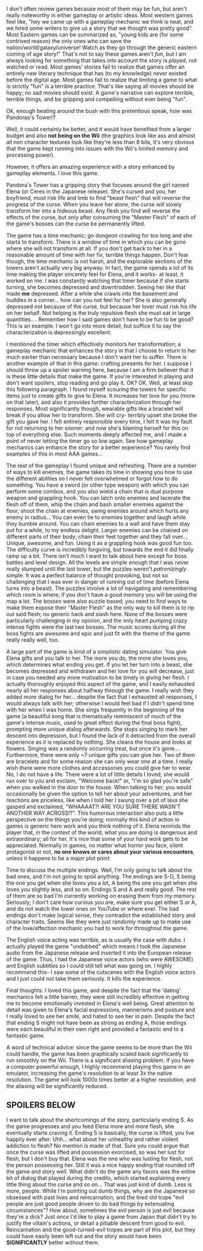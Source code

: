 I don't often review games because most of them may be fun, but aren't really noteworthy in either gameplay or artistic ideas. Most western games feel like, "hey we came up with a gameplay mechanic we think is neat, and we hired some writers to give us a story that we thought was pretty good". Most Eastern games can be summarized as, "young kids are (for some contrived reason) the only ones who can save the nation/world/galaxy/universe! Watch as they go through the generic eastern coming of age story!" That's not to say these games aren't _fun_, but I am always looking for something that takes into account the story is _played_, not watched or read. Most games' stories fail to realize that games offer an entirely new literary technique that has (to my knowledge) never existed before the digital age. Most games fail to realize that limiting a game to what is strictly "fun" is a terrible practice. That's like saying all movies should be happy; no sad movies should exist. A game's narrative can explore terrible, terrible things, and be gripping and compelling without ever being "fun".

<!-- more -->

Ok, enough beating around the bush with this pretentious speak, how was Pandoras's Tower!?

Well, it could certainly be better, and it would have benefited from a larger budget and also **not being on the Wii** (the graphics look like ass and almost all non character textures look like they're less than 8 bits, it's very obvious that the game kept running into issues with the Wii's limited memory and processing power).

However, it offers an amazing experience with a story enhanced by gameplay elements. I love this game.

Pandora's Tower has a gripping story that focuses around the girl named Elena (or Ceres in the Japanese release). She's cursed and you, her boyfriend, must risk life and limb to find "beast flesh" that will reverse the progress of the curse. When you leave her alone, the curse will slowly transform her into a hideous beast. Any flesh you find will reverse the effects of the curse, but only after consuming the "Master Flesh" of each of the game's bosses can the curse be permanently lifted.

The game has a time mechanic; go dungeon crawling for too long and she starts to transform. There is a window of time in which you can be gone where she will not transform at all. If you don't get back to her in a reasonable amount of time with her fix, terrible things happen. Don't fear though, the time mechanic is not harsh, and the explorable sections of the towers aren't actually very big anyway. In fact, the game spends a lot of its time making the player sincerely feel for Elena, and it works- at least, it worked on me. I was constantly watching that timer because if she starts turning, she becomes depressed and downtrodden. Seeing her like that made **me** depressed. After a while she crawls into the basement and huddles in a corner... how can you not feel for her? She is also generally depressed not because of the curse, but because her lover must risk his life on her behalf. Not helping is the truly repulsive flesh she must eat in large quantities.... Remember how I said games don't have to be fun to be good? This is an example. I won't go into more detail, but suffice it to say the characterization is depressingly excellent.

I mentioned the timer which effectively monitors her transformation; a gameplay mechanic that enhances the story in that I choose to return to her much earlier than necessary because I don't want her to suffer. There is another example of that in this game: crafting presents for her. I suppose I should throw up a spoiler warning here, because I am a firm believer that it is these little details that make the game. If you're interested in playing and don't want spoilers, stop reading and go play it. OK? OK. Well, at least skip this following paragraph.
I found myself scouring the towers for specific items just to create gifts to give to Elena. It increases her love for you (more on that later), and also it provides further characterization through her responses. Most significantly though, wearable gifts like a bracelet will break if you allow her to transform. She will cry- terribly upset she broke the gift you gave her. I felt entirely responsible every time, I felt it was my fault for not returning to her sooner; and now she's blaming herself for this on top of everything else. Such moments deeply affected me, and I made a point of never letting the timer go so low again. See how gameplay mechanics can enhance the story for a better experience? You rarely find examples of this in most AAA games...

The rest of the gameplay I found unique and refreshing. There are a number of ways to kill enemies, the game takes its time in showing you how to use the different abilities so I never felt overwhelmed or forgot how to do something. You have a sword (or other type weapon) with which you can perform some combos, and you also wield a chain that is dual purpose weapon and grappling hook. You can latch onto enemies and lacerate the flesh off of them, whip the chain and bash smaller enemies against the floor, shoot the chain at enemies, swing enemies around which hurts any enemy in radius... You can even tie to enemies together and laugh while they bumble around. You can chain enemies to a wall and have them stay put for a while, to my endless delight. Larger enemies can be chained on different parts of their body; chain their feet together and they fall over... Unique, awesome, and fun. Using it as a grappling hook was good fun too. The difficulty curve is incredibly forgiving, but towards the end it did finally ramp up a bit. There isn't much I want to talk about here except for boss battles and level design. All the levels are simple enough that I was never really stumped until the last tower, but the puzzles weren't _patronizingly_ simple. It was a perfect balance of thought provoking, but not so challenging that I was ever in danger of running out of time (before Elena turns into a beast). The puzzles involve a lot of navigating and remembering which room is where; if you don't have a good memory you will be using the map a lot.
The bosses were also puzzle based; you need to find ways to make them expose their "Master Flesh" as the only way to kill them is to rip out said flesh; no generic hack and slash here. None of the bosses were particularly challenging in my opinion, and the only heart pumping crazy intense fights were the last two bosses. The music scores during all the boss fights are awesome and epic and just fit with the theme of the game really really well, too.

A large part of the game is kind of a simplistic dating simulator. You give Elena gifts and you talk to her. The more you do, the more she loves you, which determines what ending you get. If you let her turn into a beast, she becomes depressed and withdrawn and her love for you will decrease, just in case you needed any more motivation to be timely in giving her flesh. I actually thoroughly enjoyed this aspect of the game, and I easily exhausted nearly all her responses about halfway through the game. I really wish they added more dialog for her... despite the fact that I exhausted all responses, I would always talk with her; otherwise I would feel bad if I didn't spend time with her when I was home. She sings frequently in the beginning of the game (a beautiful song that is thematically reminiscent of much of the game's intense music, used to great effect during the final boss fight), prompting more unique dialog afterwards. She stops singing to mark her descent into depression, but I found the lack of it detracted from the overall experience as it is replaced by nothing. She cleans the house and looks at flowers. Singing was a randomly occurring treat, but once it's gone.... Furthermore, there were only ~7 unique gifts you can give her. Two of them are bracelets and for some reason she can only wear one at a time. I really wish there were more clothes and accessories you could give her to wear. No, I do not have a life. There were a lot of little details I loved; she would run over to you and exclaim, "Welcome back!" or, "I'm so glad you're safe" when you walked in the door to the house. When talking to her, you would occasionally be given the option to tell her about your adventures, and her reactions are priceless, like when I told her I swung over a pit of lava she gasped and exclaimed, "WHAAAAT?! ARE YOU SURE THERE WASN'T ANOTHER WAY ACROSS!?". This humorous interaction also puts a little perspective on the things you're doing; normally this kind of action in games is generic hero work and you think nothing of it. Elena reminds the player that, in the context of the world, what you are doing is dangerous and extraordinary; all for her. It's nice that some of your hard work gets to be appreciated. Normally in games, no matter what horror you face, silent protagonist or not, **no one knows or cares about your various encounters**, unless it happens to be a major plot point.

Time to discuss the multiple endings. Well, I'm only going to talk about the bad ones, and I'm not going to spoil anything. The endings are S-D, S being the one you get when she loves you a lot, A being the one you get when she loves you slightly less, and so on. Endings S and A and really good. The rest of them are so bad I'm currently working on erasing them from my memory. Seriously; I don't care how curious you are, make sure you get either S or A, and do not watch the lower ones on YouTube or where ever. The bad endings don't make logical sense, they contradict the established story and character traits. Seems like they were just randomly made up to make use of the love/affection mechanic you had to work for throughout the game.

The English voice acting was terrible, as is usually the case with dubs. I actually played the game "undubbed" which means I took the Japanese audio from the Japanese release and inserted it into the European release of the game. Thus, I had the Japanese voice actors (who were AWESOME) and English subtitles so I could still tell what was going on. I highly recommend this- I saw some of the cutscenes with the English voice actors and I just could not take them seriously. It kills the experience.

Final thoughts: I loved this game, and despite the fact that the 'dating' mechanics felt a little barren, they were still incredibly effective in getting me to become emotionally invested in Elena's well being. Great attention to detail was given to Elena's facial expressions, mannerisms and posture and I really loved to see her smile, and hated to see her in pain. Despite the fact that ending S might not have been as strong as ending A, those endings were each beautiful in their own right and provided a fantastic end to a fantastic game.

A word of technical advice: since the game seems to be more than the Wii could handle, the game has been graphically scaled back significantly to run smoothly on the Wii. There is a significant aliasing problem. If you have a computer powerful enough, I highly recommend playing this game in an emulator, increasing the game's resolution to at least 3x the native resolution. The game will look 1000x times better at a higher resolution, and the aliasing will be significantly reduced.

## SPOILERS BELOW

I want to talk about the shortcomings of the story, particularly ending S. As the game progresses and you feed Elena more and more flesh, she eventually starts craving it. Ending S is basically, the curse is lifted, you live happily ever after. Uhh... what about her unhealthy and rather violent addiction to flesh? No mention is made of that. Sure you could argue that once the curse was lifted and possession exorcised, so was her lust for flesh, but I don't buy that. Elena was the one who was lusting for flesh, not the person possessing her. Still it was a nice happy ending that rounded off the game and story well. What didn't do the game any favors was the entire bit of dialog that played during the credits, which started explaining every little thing about the curse and so on... That was just kind of dumb. Less is more, people. While I'm pointing out dumb things, why are the Japanese so obsessed with past lives and reincarnation, and the tired old trope "evil people are just good people driven to do bad things by extenuating circumstances"? How about, sometimes the evil person is just evil because they're a dick? Just _once_ I'd like to play a game from Japan that didn't try to justify the villain's actions, or detail a pitiable descent from good to evil. Reincarnation and the good-turned-evil tropes are part of this plot, but they could have easily been left out and the story would have been **SIGNIFICANTLY** better without them.
